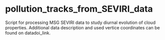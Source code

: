 # pollution_tracks_from_SEVIRI_data
Script for processing MSG SEVIRI data to study diurnal evolution of cloud properties. Additional data description and used vertice coordinates can be found on datadoi_link.
